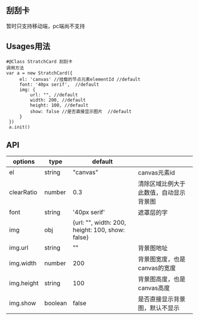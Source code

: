 ## 刮刮卡
 暂时只支持移动端，pc端尚不支持
## Usages用法
```
#@Class StratchCard 刮刮卡
调用方法
var a = new StratchCard({
     el: 'canvas' //挂载的节点元素elementId //default
     font: '40px serif',  //default
     img: {
         url: "", //default
         width: 200, //default
         height: 100, //default
         show: false //是否直接显示图片  //default
     }
 })
 a.init()
 ```

## API
| options    | type    | default   |      |
| --------   |  ----   | -----     | ---- |
| el      |   string  |   "canvas"     |    canvas元素id    |
| clearRatio  |   number  |   0.3   |   清除区域比例大于此数值，自动显示背景图  |
| font      |  string  |    '40px serif'    |  遮罩层的字  |
|   img  |    obj  |   {url: "", width: 200, height: 100, show: false}  |      |
|   img.url  |   string   |    ""     |   背景图地址   |
|   img.width    |   number   |     200  |  背景图宽度，也是canvas的宽度    |
|  img.height   |   string |    100  |    背景图高度，也是canvas高度   |
|  img.show   |   boolean  |    false   |   是否直接显示背景图，默认不显示  |
